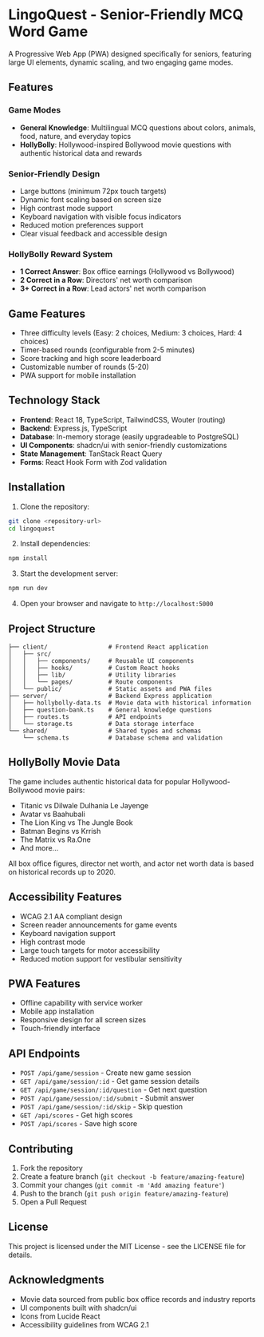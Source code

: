 # LingoQuest - Senior-Friendly MCQ Word Game

A Progressive Web App (PWA) designed specifically for seniors, featuring large UI elements, dynamic scaling, and two engaging game modes.

## Features

### Game Modes
- **General Knowledge**: Multilingual MCQ questions about colors, animals, food, nature, and everyday topics
- **HollyBolly**: Hollywood-inspired Bollywood movie questions with authentic historical data and rewards

### Senior-Friendly Design
- Large buttons (minimum 72px touch targets)
- Dynamic font scaling based on screen size
- High contrast mode support
- Keyboard navigation with visible focus indicators
- Reduced motion preferences support
- Clear visual feedback and accessible design

### HollyBolly Reward System
- **1 Correct Answer**: Box office earnings (Hollywood vs Bollywood)
- **2 Correct in a Row**: Directors' net worth comparison
- **3+ Correct in a Row**: Lead actors' net worth comparison

## Game Features
- Three difficulty levels (Easy: 2 choices, Medium: 3 choices, Hard: 4 choices)
- Timer-based rounds (configurable from 2-5 minutes)
- Score tracking and high score leaderboard
- Customizable number of rounds (5-20)
- PWA support for mobile installation

## Technology Stack
- **Frontend**: React 18, TypeScript, TailwindCSS, Wouter (routing)
- **Backend**: Express.js, TypeScript
- **Database**: In-memory storage (easily upgradeable to PostgreSQL)
- **UI Components**: shadcn/ui with senior-friendly customizations
- **State Management**: TanStack React Query
- **Forms**: React Hook Form with Zod validation

## Installation

1. Clone the repository:
```bash
git clone <repository-url>
cd lingoquest
```

2. Install dependencies:
```bash
npm install
```

3. Start the development server:
```bash
npm run dev
```

4. Open your browser and navigate to `http://localhost:5000`

## Project Structure

```
├── client/                 # Frontend React application
│   ├── src/
│   │   ├── components/     # Reusable UI components
│   │   ├── hooks/          # Custom React hooks
│   │   ├── lib/            # Utility libraries
│   │   └── pages/          # Route components
│   └── public/             # Static assets and PWA files
├── server/                 # Backend Express application
│   ├── hollybolly-data.ts  # Movie data with historical information
│   ├── question-bank.ts    # General knowledge questions
│   ├── routes.ts           # API endpoints
│   └── storage.ts          # Data storage interface
└── shared/                 # Shared types and schemas
    └── schema.ts           # Database schema and validation
```

## HollyBolly Movie Data

The game includes authentic historical data for popular Hollywood-Bollywood movie pairs:
- Titanic vs Dilwale Dulhania Le Jayenge
- Avatar vs Baahubali
- The Lion King vs The Jungle Book
- Batman Begins vs Krrish
- The Matrix vs Ra.One
- And more...

All box office figures, director net worth, and actor net worth data is based on historical records up to 2020.

## Accessibility Features

- WCAG 2.1 AA compliant design
- Screen reader announcements for game events
- Keyboard navigation support
- High contrast mode
- Large touch targets for motor accessibility
- Reduced motion support for vestibular sensitivity

## PWA Features

- Offline capability with service worker
- Mobile app installation
- Responsive design for all screen sizes
- Touch-friendly interface

## API Endpoints

- `POST /api/game/session` - Create new game session
- `GET /api/game/session/:id` - Get game session details
- `GET /api/game/session/:id/question` - Get next question
- `POST /api/game/session/:id/submit` - Submit answer
- `POST /api/game/session/:id/skip` - Skip question
- `GET /api/scores` - Get high scores
- `POST /api/scores` - Save high score

## Contributing

1. Fork the repository
2. Create a feature branch (`git checkout -b feature/amazing-feature`)
3. Commit your changes (`git commit -m 'Add amazing feature'`)
4. Push to the branch (`git push origin feature/amazing-feature`)
5. Open a Pull Request

## License

This project is licensed under the MIT License - see the LICENSE file for details.

## Acknowledgments

- Movie data sourced from public box office records and industry reports
- UI components built with shadcn/ui
- Icons from Lucide React
- Accessibility guidelines from WCAG 2.1